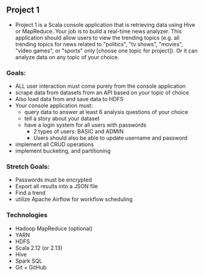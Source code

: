 ## Project 1
- Project 1 is a Scala console application that is retrieving data using Hive or MapReduce. Your job is to build a real-time news analyzer. This application should allow users to view the trending topics (e.g. all trending topics for news related to "politics", "tv shows", "movies", "video games", or "sports" only [choose one topic for project]). Or it can analyze data on any topic of your choice.

### Goals:
- ALL user interaction must come purely from the console application
- scrape data from datasets from an API based on your topic of choice
- Also load data from and save data to HDFS
- Your console application must:
    - query data to answer at least 6 analysis questions of your choice
    - tell a story about your dataset
    - have a login system for all users with passwords
        - 2 types of users: BASIC and ADMIN
        - Users should also be able to update username and password
- implement all CRUD operations
- implement bucketing, and partitioning

### Stretch Goals:
- Passwords must be encrypted
- Export all results into a JSON file
- Find a trend
- utilize Apache Airflow for workflow scheduling

### Technologies
- Hadoop MapReduce (optional)
- YARN 
- HDFS
- Scala 2.12 (or 2.13)
- Hive
- Spark SQL
- Git + GitHub
